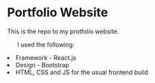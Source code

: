 # Portfolio Website

This is the repo to my protfolio website.
<ol>I used the following:</ol>
<li>Framework - React.js</li>
<li>Design - Bootstrap</li> 
<li>HTML, CSS and JS for the usual frontend build</li>

